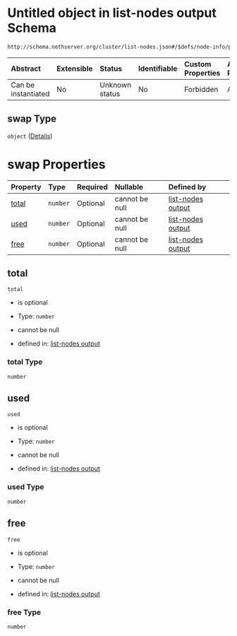 # Untitled object in list-nodes output Schema

```txt
http://schema.nethserver.org/cluster/list-nodes.json#/$defs/node-info/properties/swap
```



| Abstract            | Extensible | Status         | Identifiable | Custom Properties | Additional Properties | Access Restrictions | Defined In                                                          |
| :------------------ | :--------- | :------------- | :----------- | :---------------- | :-------------------- | :------------------ | :------------------------------------------------------------------ |
| Can be instantiated | No         | Unknown status | No           | Forbidden         | Allowed               | none                | [list-nodes.json\*](cluster/list-nodes.json "open original schema") |

## swap Type

`object` ([Details](list-nodes-defs-node-info-properties-swap.md))

# swap Properties

| Property        | Type     | Required | Nullable       | Defined by                                                                                                                                                                                  |
| :-------------- | :------- | :------- | :------------- | :------------------------------------------------------------------------------------------------------------------------------------------------------------------------------------------ |
| [total](#total) | `number` | Optional | cannot be null | [list-nodes output](list-nodes-defs-node-info-properties-swap-properties-total.md "http://schema.nethserver.org/cluster/list-nodes.json#/$defs/node-info/properties/swap/properties/total") |
| [used](#used)   | `number` | Optional | cannot be null | [list-nodes output](list-nodes-defs-node-info-properties-swap-properties-used.md "http://schema.nethserver.org/cluster/list-nodes.json#/$defs/node-info/properties/swap/properties/used")   |
| [free](#free)   | `number` | Optional | cannot be null | [list-nodes output](list-nodes-defs-node-info-properties-swap-properties-free.md "http://schema.nethserver.org/cluster/list-nodes.json#/$defs/node-info/properties/swap/properties/free")   |

## total



`total`

* is optional

* Type: `number`

* cannot be null

* defined in: [list-nodes output](list-nodes-defs-node-info-properties-swap-properties-total.md "http://schema.nethserver.org/cluster/list-nodes.json#/$defs/node-info/properties/swap/properties/total")

### total Type

`number`

## used



`used`

* is optional

* Type: `number`

* cannot be null

* defined in: [list-nodes output](list-nodes-defs-node-info-properties-swap-properties-used.md "http://schema.nethserver.org/cluster/list-nodes.json#/$defs/node-info/properties/swap/properties/used")

### used Type

`number`

## free



`free`

* is optional

* Type: `number`

* cannot be null

* defined in: [list-nodes output](list-nodes-defs-node-info-properties-swap-properties-free.md "http://schema.nethserver.org/cluster/list-nodes.json#/$defs/node-info/properties/swap/properties/free")

### free Type

`number`
